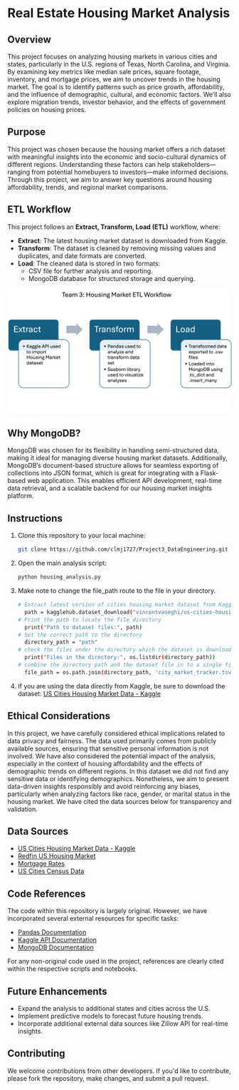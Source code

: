 # Real Estate Housing Market Analysis

## Overview

This project focuses on analyzing housing markets in various cities and states, particularly in the U.S. regions of Texas, North Carolina, and Virginia. By examining key metrics like median sale prices, square footage, inventory, and mortgage prices, we aim to uncover trends in the housing market. The goal is to identify patterns such as price growth, affordability, and the influence of demographic, cultural, and economic factors. We’ll also explore migration trends, investor behavior, and the effects of government policies on housing prices.

## Purpose

This project was chosen because the housing market offers a rich dataset with meaningful insights into the economic and socio-cultural dynamics of different regions. Understanding these factors can help stakeholders—ranging from potential homebuyers to investors—make informed decisions. Through this project, we aim to answer key questions around housing affordability, trends, and regional market comparisons.

## ETL Workflow
This project follows an **Extract, Transform, Load (ETL)** workflow, where:
- **Extract**: The latest housing market dataset is downloaded from Kaggle.
- **Transform**: The dataset is cleaned by removing missing values and duplicates, and date formats are converted.
- **Load**: The cleaned data is stored in two formats:
  - CSV file for further analysis and reporting.
  - MongoDB database for structured storage and querying.

<p align="center">
  <img src="Housing Market_ETL Workflow.png" alt="ETL Workflow" width="600">
</p>


## Why MongoDB?

MongoDB was chosen for its flexibility in handling semi-structured data, making it ideal for managing diverse housing market datasets. Additionally, MongoDB’s document-based structure allows for seamless exporting of collections into JSON format, which is great for integrating with a Flask-based web application. This enables efficient API development, real-time data retrieval, and a scalable backend for our housing market insights platform.

## Instructions

1. Clone this repository to your local machine:
    ```bash
    git clone https://github.com/clmj1727/Project3_DataEngineering.git
    ```

2. Open the main analysis script:
    ```bash
    python housing_analysis.py
    ```
3. Make note to change the file_path route to the file in your directory.
    ```bash
    # Extract latest version of cities housing market dataset from Kaggle 
      path = kagglehub.dataset_download("vincentvaseghi/us-cities-housing-market-data")
    # Print the path to locate the file directory
      print("Path to dataset files:", path)
    # Set the correct path to the directory
      directory_path = "path"
    # check the files under the directory which the dataset is downloaded 
      print("Files in the directory:", os.listdir(directory_path))
    # combine the directory path and the dataset file in to a single file path 
      file_path = os.path.join(directory_path, 'city_market_tracker.tsv000')
    ```
  
5. If you are using the data directly from Kaggle, be sure to download the dataset:
    [US Cities Housing Market Data - Kaggle](https://www.kaggle.com/datasets/vincentvaseghi/us-cities-housing-market-data)


## Ethical Considerations

In this project, we have carefully considered ethical implications related to data privacy and fairness. The data used primarily comes from publicly available sources, ensuring that sensitive personal information is not involved. We have also considered the potential impact of the analysis, especially in the context of housing affordability and the effects of demographic trends on different regions. In this dataset we did not find any sensitive data or identifying demographics. Nonetheless, we aim to present data-driven insights responsibly and avoid reinforcing any biases, particularly when analyzing factors like race, gender, or marital status in the housing market. We have cited the data sources below for transparency and validation.

## Data Sources

- [US Cities Housing Market Data - Kaggle](https://www.kaggle.com/datasets/vincentvaseghi/us-cities-housing-market-data)
- [Redfin US Housing Market](https://www.redfin.com/us-housing-market)
- [Mortgage Rates](https://fred.stlouisfed.org/series/MORTGAGE30US)
- [US Cities Census Data](https://simplemaps.com/data/us-cities)

## Code References

The code within this repository is largely original. However, we have incorporated several external resources for specific tasks:

- [Pandas Documentation](https://pandas.pydata.org/pandas-docs/stable/)
- [Kaggle API Documentation](https://github.com/Kaggle/kaggle-api)
- [MongoDB Documentation](https://www.mongodb.com/docs/)

For any non-original code used in the project, references are clearly cited within the respective scripts and notebooks.

## Future Enhancements

- Expand the analysis to additional states and cities across the U.S.
- Implement predictive models to forecast future housing trends.
- Incorporate additional external data sources like Zillow API for real-time insights.

## Contributing

We welcome contributions from other developers. If you'd like to contribute, please fork the repository, make changes, and submit a pull request.

